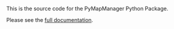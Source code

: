 This is the source code for the PyMapManager Python Package.

Please see the [full documentation](http://blog.cudmore.io/PyMapManager).
